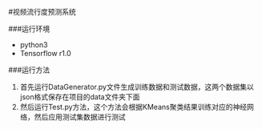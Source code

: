 #视频流行度预测系统

###运行环境
- python3
- Tensorflow r1.0

###运行方法
1. 首先运行DataGenerator.py文件生成训练数据和测试数据，这两个数据集以json格式保存在项目的data文件夹下面
2. 然后运行Test.py方法，这个方法会根据KMeans聚类结果训练对应的神经网络，然后应用测试集数据进行测试